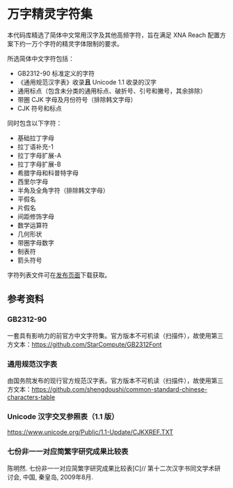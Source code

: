 # 万字精灵字符集

本代码库精选了简体中文常用汉字及其他高频字符，旨在满足 XNA Reach 配置方案下约一万个字符的精灵字体限制的要求。

所选简体中文字符包括：
- GB2312-90 标准定义的字符
- 《通用规范汉字表》收录**且** Unicode 1.1 收录的汉字
- 通用标点（包含未分类的通用标点、破折号、引号和撇号，其余排除）
- 带圈 CJK 字母及月份符号（排除韩文字母）
- CJK 符号和标点

同时包含以下字符：
- 基础拉丁字母
- 拉丁语补充-1
- 拉丁字母扩展-A
- 拉丁字母扩展-B
- 希腊字母和科普特字母
- 西里尔字母
- 半角及全角字符（排除韩文字母）
- 平假名
- 片假名
- 间距修饰字母
- 数学运算符
- 几何形状
- 带圈字母数字
- 制表符
- 箭头符号

字符列表文件可在[发布页面](https://github.com/SadPencil/10ThousandsCharsForSpriteFont/releases)下载获取。

## 参考资料

### GB2312-90

一套具有影响力的前官方中文字符集。官方版本不可机读（扫描件），故使用第三方文本：https://github.com/StarCompute/GB2312Font

### 通用规范汉字表

由国务院发布的现行官方规范汉字表。官方版本不可机读（扫描件），故使用第三方文本：https://github.com/shengdoushi/common-standard-chinese-characters-table

### Unicode 汉字交叉参照表（1.1 版）

https://www.unicode.org/Public/1.1-Update/CJKXREF.TXT

### 七份非一一对应简繁字研究成果比较表
陈明然. 七份非一一对应简繁字研究成果比较表[C]// 第十二次汉字书同文学术研讨会, 中国, 秦皇岛, 2009年8月.